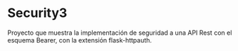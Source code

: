 # Security3
Proyecto que muestra la implementación de seguridad a una API Rest con el esquema Bearer, con la extensión flask-httpauth.